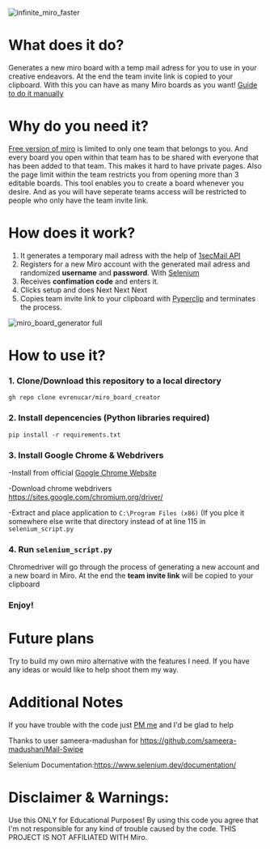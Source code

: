 ![infinite_miro_faster](https://user-images.githubusercontent.com/34896403/151658306-07350e0f-8375-4670-9432-686e6997f435.gif)




# What does it do?
Generates a new miro board with a temp mail adress for you to use in your creative endeavors. At the end the team invite link is copied to your clipboard. With this you can have as many Miro boards as you want!
[Guide to do it manually](https://evrenucar.notion.site/How-to-open-infinite-Miro-boards-51dc9956257e4ce8a0e911064fb31d19)

# Why do you need it?
[Free version of miro](https://miro.com/pricing/) is limited to only one team that belongs to you. And every board you open within that team has to be shared with everyone that has been added to that team. This makes it hard to have private pages. Also the page limit within the team restricts you from opening more than 3 editable boards.
This tool enables you to create a board whenever you desire. And as you will have seperate teams access will be restricted to people who only have the team invite link.


# How does it work?
1. It generates a temporary mail adress with the help of [1secMail API](https://www.1secmail.com/api/)
2. Registers for a new Miro account with the generated mail adress and randomized **username** and **password**. With [Selenium](https://www.selenium.dev/) 
3. Receives **confimation code** and enters it.
4. Clicks setup and does Next Next Next
5. Copies team invite link to your clipboard with [Pyperclip](pyperclip) and terminates the process.

![miro_board_generator full](https://user-images.githubusercontent.com/34896403/151537904-6623d0ca-d08c-4386-a2f1-528e4c2e6542.gif)


# How to use it?
### 1. Clone/Download this repository to a local directory
`gh repo clone evrenucar/miro_board_creator`

### 2. Install depencencies (Python libraries required)
`pip install -r requirements.txt`

### 3. Install Google Chrome & Webdrivers
-Install from official [Google Chrome Website](https://www.google.com/intl/tr_tr/chrome/)

-Download chrome webdrivers https://sites.google.com/chromium.org/driver/

-Extract and place application to `C:\Program Files (x86)` (If you plce it somewhere else write that directory instead of <!--PATH = "C:\Program Files (x86)\chromedriver.exe" --> at line 115 in `selenium_script.py`

### 4. Run `selenium_script.py`
Chromedriver will go through the process of generating a new account and a new board in Miro. At the end the **team invite link** will be copied to your clipboard

### Enjoy!

# Future plans
Try to build my own miro alternative with the features I need. If you have any ideas or would like to help shoot them my way.

# Additional Notes
If you have trouble with the code just [PM me](https://www.instagram.com/evren.builds/) and I'd be glad to help

Thanks to user sameera-madushan for https://github.com/sameera-madushan/Mail-Swipe

Selenium Documentation:https://www.selenium.dev/documentation/

# Disclaimer & Warnings:

Use this ONLY for Educational Purposes! By using this code you agree that I'm not responsible for any kind of trouble caused by the code. THIS PROJECT IS NOT AFFILIATED WITH Miro.
